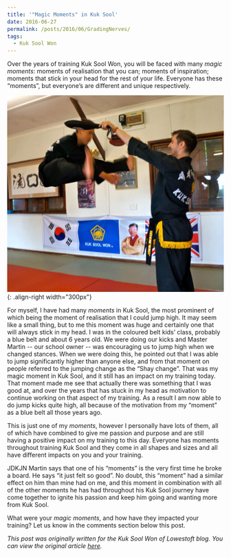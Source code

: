 ```yaml
---
title: '"Magic Moments" in Kuk Sool'
date: 2016-06-27
permalink: /posts/2016/06/GradingNerves/
tags:
  - Kuk Sool Won
---
```

Over the years of training Kuk Sool Won, you will be faced with many *magic moments*: moments of realisation that you can; moments of inspiration; moments that stick in your head for the rest of your life. Everyone has these “moments”, but everyone’s are different and unique respectively.

![KSW Kick](/images/KSW_Kick.jpg){: .align-right width="300px"}

For myself, I have had many *moments* in Kuk Sool, the most prominent of which being the moment of realisation that I could jump high. It may seem like a small thing, but to me this moment was huge and certainly one that will always stick in my head. I was in the coloured belt kids’ class, probably a blue belt and about 6 years old. We were doing our kicks and Master Martin -- our school owner -- was encouraging us to jump high when we changed stances. When we were doing this, he pointed out that I was able to jump significantly higher than anyone else, and from that moment on people referred to the jumping change as the “Shay change”. That was my magic moment in Kuk Sool, and it still has an impact on my training today. That moment made me see that actually there was something that I was good at, and over the years that has stuck in my head as motivation to continue working on that aspect of my training. As a result I am now able to do jump kicks quite high, all because of the motivation from my “moment” as a blue belt all those years ago.

This is just one of my *moments*, however I personally have lots of them, all of which have combined to give me passion and purpose and are still having a positive impact on my training to this day. Everyone has moments throughout training Kuk Sool and they come in all shapes and sizes and all have different impacts on you and your training. 

JDKJN Martin says that one of his “moments” is the very first time he broke a board. He says “it just felt so good”. No doubt, this “moment” had a similar effect on him than mine had on me, and this moment in combination with all of the other moments he has had throughout his Kuk Sool journey have come together to ignite his passion and keep him going and wanting more from Kuk Sool.

What were your *magic moments*, and how have they impacted your training? Let us know in the comments section below this post.

*This post was originally written for the Kuk Sool Won of Lowestoft blog. You can view the original article [here](https://kuksoolwonlowestoft.co.uk/magic-moments-in-kuk-sool/).*
